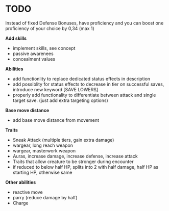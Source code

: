 # TODO

Instead of fixed Defense Bonuses, have proficiency and you can boost one proficiency of your choice by 0,34 (max 1)

**Add skills**
- implement skills, see concept
- passive awarenees
- concealment values

**Abilities**
- add functionlity to replace dedicated status effects in description
- add possiblity for status effects to decrease in tier on successful saves, introduce new keyword [SAVE LOWERS]
- properly add functionality to differentiate between attack and single target save. (just add extra targeting options)

**Base move distance**
- add base move distance from movement

**Traits**
- Sneak Attack (multiple tiers, gain extra damage)
- wargear, long reach weapon
- wargear, masterwork weapon
- Auras, increase damage, increase defense, increase attack
- Traits that allow creature to be stronger during encounter
- if reduced to below half HP, splits into 2 with half damage, half HP as starting HP, otherwise same

**Other abilities**
- reactive move
- parry (reduce damage by half)
- Charge